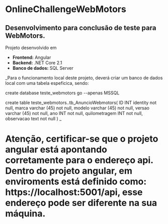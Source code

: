 # OnlineChallengeWebMotors

## Desenvolvimento para conclusão de teste para WebMotors.

Projeto desenvolvido em

- **Frontend:** Angular
- **Backend:** .NET Core 2.1
- **Banco de dados:** SQL Server

_Para o funcionamento local deste projeto, deverá criar um banco de dados local com uma tabela espeficica, sendo:

create database teste_webmotors
go --apenas MSSQL

create table teste_webmotors..tb_AnuncioWebmotors(
	ID INT identity not null,
	marca varchar (45) not null,
	modelo varchar (45) not null,
	versao varchar (45) not null,
	ano INT not null,
	quilometragem INT not null,
	observacao text not null
)
_

# Atenção, certificar-se que o projeto angular está apontando corretamente para o endereço api. Dentro do projeto angular, em enviroments está definido como: **https://localhost:5001/api**, esse endereço pode ser diferente na sua máquina.